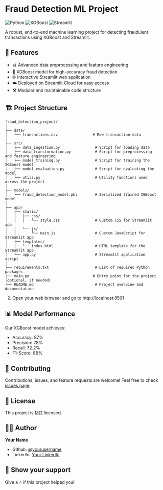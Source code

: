 # Fraud Detection ML Project

![Python](https://img.shields.io/badge/Python-3.7%2B-blue)
![XGBoost](https://img.shields.io/badge/XGBoost-Latest-green)
![Streamlit](https://img.shields.io/badge/Streamlit-Latest-red)

A robust, end-to-end machine learning project for detecting fraudulent transactions using XGBoost and Streamlit.

## 🚀 Features

- 📊 Advanced data preprocessing and feature engineering
- 🤖 XGBoost model for high-accuracy fraud detection
- 🌐 Interactive Streamlit web application
- ☁️ Deployed on Streamlit Cloud for easy access
- 🛠 Modular and maintainable code structure

## 🏗 Project Structure

```plaintext
fraud_detection_project/
│
├── data/
│   └── transactions.csv                # Raw transaction data
│
├── src/
│   ├── data_ingestion.py                # Script for loading data
│   ├── data_transformation.py           # Script for preprocessing and feature engineering
│   ├── model_training.py                # Script for training the XGBoost model
│   ├── model_evaluation.py              # Script for evaluating the model
│   └── utils.py                         # Utility functions used across the project
│
├── models/
│   └── fraud_detection_model.pkl        # Serialized trained XGBoost model
│
├── app/
│   ├── static/
│   │   ├── css/
│   │   │   └── style.css                # Custom CSS for Streamlit app
│   │   └── js/
│   │       └── main.js                  # Custom JavaScript for Streamlit app
│   ├── templates/
│   │   └── index.html                   # HTML template for the Streamlit app
│   └── app.py                           # Streamlit application script
│
├── requirements.txt                     # List of required Python packages
├── main.py                             # Entry point for the project (optional, if needed)
└── README.md                            # Project overview and documentation

```
2. Open your web browser and go to http://localhost:8501

## 📊 Model Performance

Our XGBoost model achieves:
- Accuracy: 87%
- Precision: 78%
- Recall: 72.2%
- F1-Score: 88%

## 🤝 Contributing

Contributions, issues, and feature requests are welcome! Feel free to check [issues page](https://github.com/yourusername/fraud-detection-project/issues).

## 📝 License

This project is [MIT](https://choosealicense.com/licenses/mit/) licensed.

## 🙋‍♂️ Author

**Your Name**

- Github: [@yourusername](https://github.com/yourusername)
- LinkedIn: [Your LinkedIn](https://linkedin.com/in/yourprofile)

## 🌟 Show your support

Give a ⭐️ if this project helped you!
  
